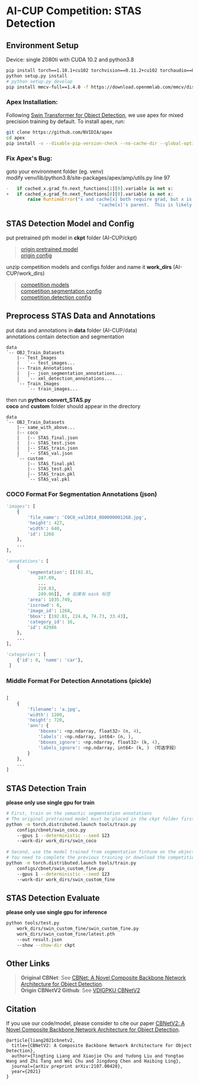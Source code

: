 # AI-CUP Competition: STAS Detection

## Environment Setup
Device: single 2080ti with CUDA 10.2 and python3.8
```bash
pip install torch==1.10.1+cu102 torchvision==0.11.2+cu102 torchaudio==0.10.1 -f https://download.pytorch.org/whl/torch_stable.html
python setup.py install
# python setup.py develop
pip install mmcv-full==1.4.0 -f https://download.openmmlab.com/mmcv/dist/cu102/torch1.10.0/index.html
```

### Apex Installation:
Following [Swin Transformer for Object Detection](https://github.com/SwinTransformer/Swin-Transformer-Object-Detection), we use apex for mixed precision training by default. To install apex, run:
```bash
git clone https://github.com/NVIDIA/apex
cd apex
pip install -v --disable-pip-version-check --no-cache-dir --global-option="--cpp_ext" --global-option="--cuda_ext" ./
```

### Fix Apex's Bug:
goto your environment folder (eg. venv)   
modify venv/lib/python3.8/site-packages/apex/amp/utils.py line 97
```python 
-   if cached_x.grad_fn.next_functions[1][0].variable is not x:       
+   if cached_x.grad_fn.next_functions[0][0].variable is not x:
        raise RuntimeError("x and cache[x] both require grad, but x is not "
                                   "cache[x]'s parent.  This is likely an error.")
```


## STAS Detection Model and Config
put pretrained pth model in **ckpt** folder (AI-CUP/ckpt)   
>[origin pretrained model](https://github.com/CBNetwork/storage/releases/download/v1.0.0/htc_cbv2_swin_base22k_patch4_window7_mstrain_400-1400_giou_4conv1f_adamw_20e_coco.pth.zip)   
>[origin config](https://github.com/VDIGPKU/CBNetV2/blob/main/configs/cbnet/htc_cbv2_swin_base_patch4_window7_mstrain_400-1400_giou_4conv1f_adamw_20e_coco.py)     
   
unzip competition models and configs folder and name it **work_dirs** (AI-CUP/work_dirs)  
>[competition models](https://www.dropbox.com/s/xb5g1pyq6fp1vvj/work_dirs.zip?dl=0)    
>[competition segmentation config](https://github.com/jason2714/AI-CUP/blob/main/configs/cbnet/swin_coco.py)    
>[competition detection config](https://github.com/jason2714/AI-CUP/blob/main/configs/cbnet/swin_custom_fine.py)    

## Preprocess STAS Data and Annotations
put data and annotations in **data** folder (AI-CUP/data)    
annotations contain detection and segmentation
```
data
`-- OBJ_Train_Datasets
    |-- Test_Images
    |   `-- test_images...
    |-- Train_Annotations
    |   |-- json_segmentation_annotations...
    |   `-- xml_detection_annotations...
    `-- Train_Images
        `-- train_images...
```

then run **python convert_STAS.py**    
**coco** and **custom** folder should appear in the directory
```
data
`-- OBJ_Train_Datasets
    |-- same_with_above...
    |-- coco
    |   |-- STAS_final.json
    |   |-- STAS_test.json
    |   |-- STAS_train.json
    |   `-- STAS_val.json
    `-- custom
        |-- STAS_final.pkl
        |-- STAS_test.pkl
        |-- STAS_train.pkl
        `-- STAS_val.pkl
```
### COCO Format For Segmentation Annotations (json)

```python
'images': [
    {
        'file_name': 'COCO_val2014_000000001268.jpg',
        'height': 427,
        'width': 640,
        'id': 1268
    },
    ...
],

'annotations': [
    {
        'segmentation': [[192.81,
            247.09,
            ...
            219.03,
            249.06]],  # 如果有 mask 标签
        'area': 1035.749,
        'iscrowd': 0,
        'image_id': 1268,
        'bbox': [192.81, 224.8, 74.73, 33.43],
        'category_id': 16,
        'id': 42986
    },
    ...
],

'categories': [
    {'id': 0, 'name': 'car'},
 ]
```

### Middle Format For Detection Annotations (pickle)
```python

[
    {
        'filename': 'a.jpg',
        'width': 1280,
        'height': 720,
        'ann': {
            'bboxes': <np.ndarray, float32> (n, 4),
            'labels': <np.ndarray, int64> (n, ),
            'bboxes_ignore': <np.ndarray, float32> (k, 4),
            'labels_ignore': <np.ndarray, int64> (k, ) （可选字段）
        }
    },
    ...
]
```

## STAS Detection Train
**please only use single gpu for train**     
```bash
# First, train on the semantic segmentation annotations
# The original pretrained model must be placed in the ckpt folder first
python -m torch.distributed.launch tools/train.py 
    configs/cbnet/swin_coco.py
    --gpus 1 --deterministic --seed 123  
    --work-dir work_dirs/swin_coco
    
# Second, use the model trained from segmentation fintune on the object detection annotations
# You need to complete the previous training or download the competition model
python -m torch.distributed.launch tools/train.py 
    configs/cbnet/swin_custom_fine.py 
    --gpus 1 --deterministic --seed 123  
    --work-dir work_dirs/swin_custom_fine
```

## STAS Detection Evaluate
**please only use single gpu for inference**    

```bash
python tools/test.py 
    work_dirs/swin_custom_fine/swin_custom_fine.py 
    work_dirs/swin_custom_fine/latest.pth 
    --out result.json 
    --show --show-dir ckpt
```

## Other Links
> **Original CBNet**: See [CBNet: A Novel Composite Backbone Network Architecture for Object Detection](https://github.com/VDIGPKU/CBNet).    
> **Origin CBNetV2 Github**: See [VDIGPKU CBNetV2](https://github.com/VDIGPKU/CBNetV2)
## Citation
If you use our code/model, please consider to cite our paper [CBNetV2: A Novel Composite Backbone Network Architecture for Object Detection](http://arxiv.org/abs/2107.00420).
```
@article{liang2021cbnetv2,
  title={CBNetV2: A Composite Backbone Network Architecture for Object Detection}, 
  author={Tingting Liang and Xiaojie Chu and Yudong Liu and Yongtao Wang and Zhi Tang and Wei Chu and Jingdong Chen and Haibing Ling},
  journal={arXiv preprint arXiv:2107.00420},
  year={2021}
}
```
